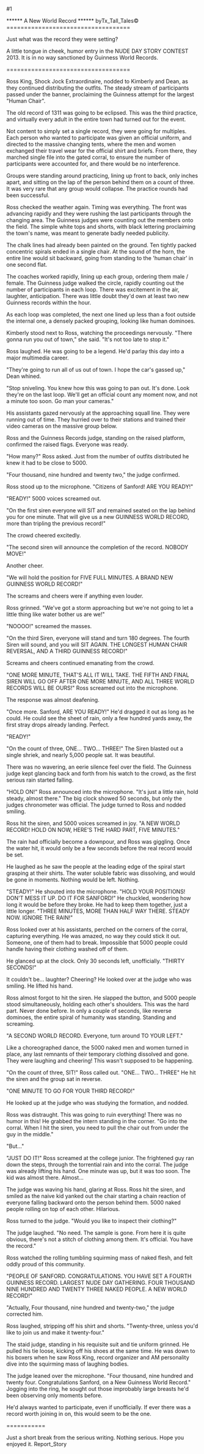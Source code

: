 #1 

 

 ****** A New World Record ****** byTx_Tall_Tales© =================================== 

 Just what was the record they were setting? 

 A little tongue in cheek, humor entry in the NUDE DAY STORY CONTEST 2013. It is in no way sanctioned by Guinness World Records. 

 =================================== 

 Ross King, Shock Jock Extraordinaire, nodded to Kimberly and Dean, as they continued distributing the outfits. The steady stream of participants passed under the banner, proclaiming the Guinness attempt for the largest "Human Chair". 

 The old record of 1311 was going to be eclipsed. This was the third practice, and virtually every adult in the entire town had turned out for the event. 

 Not content to simply set a single record, they were going for multiples. Each person who wanted to participate was given an official uniform, and directed to the massive changing tents, where the men and women exchanged their travel wear for the official shirt and briefs. From there, they marched single file into the gated corral, to ensure the number of participants were accounted for, and there would be no interference. 

 Groups were standing around practicing, lining up front to back, only inches apart, and sitting on the lap of the person behind them on a count of three. It was very rare that any group would collapse. The practice rounds had been successful. 

 Ross checked the weather again. Timing was everything. The front was advancing rapidly and they were rushing the last participants through the changing area. The Guinness judges were counting out the members onto the field. The simple white tops and shorts, with black lettering proclaiming the town's name, was meant to generate badly needed publicity. 

 The chalk lines had already been painted on the ground. Ten tightly packed concentric spirals ended in a single chair. At the sound of the horn, the entire line would sit backward, going from standing to the 'human chair' in one second flat. 

 The coaches worked rapidly, lining up each group, ordering them male / female. The Guinness judge walked the circle, rapidly counting out the number of participants in each loop. There was excitement in the air, laughter, anticipation. There was little doubt they'd own at least two new Guinness records within the hour. 

 As each loop was completed, the next one lined up less than a foot outside the internal one, a densely packed grouping, looking like human dominoes. 

 Kimberly stood next to Ross, watching the proceedings nervously. "There gonna run you out of town," she said. "It's not too late to stop it." 

 Ross laughed. He was going to be a legend. He'd parlay this day into a major multimedia career. 

 "They're going to run all of us out of town. I hope the car's gassed up," Dean whined. 

 "Stop sniveling. You knew how this was going to pan out. It's done. Look they're on the last loop. We'll get an official count any moment now, and not a minute too soon. Go man your cameras." 

 His assistants gazed nervously at the approaching squall line. They were running out of time. They hurried over to their stations and trained their video cameras on the massive group below. 

 Ross and the Guinness Records judge, standing on the raised platform, confirmed the raised flags. Everyone was ready. 

 "How many?" Ross asked. Just from the number of outfits distributed he knew it had to be close to 5000. 

 "Four thousand, nine hundred and twenty two," the judge confirmed. 

 Ross stood up to the microphone. "Citizens of Sanford! ARE YOU READY!" 

 "READY!" 5000 voices screamed out. 

 "On the first siren everyone will SIT and remained seated on the lap behind you for one minute. That will give us a new GUINNESS WORLD RECORD, more than tripling the previous record!" 

 The crowd cheered excitedly. 

 "The second siren will announce the completion of the record. NOBODY MOVE!" 

 Another cheer. 

 "We will hold the position for FIVE FULL MINUTES. A BRAND NEW GUINNESS WORLD RECORD!" 

 The screams and cheers were if anything even louder. 

 Ross grinned. "We've got a storm approaching but we're not going to let a little thing like water bother us are we!" 

 "NOOOO!" screamed the masses. 

 "On the third Siren, everyone will stand and turn 180 degrees. The fourth Siren will sound, and you will SIT AGAIN. THE LONGEST HUMAN CHAIR REVERSAL, AND A THIRD GUINNESS RECORD!" 

 Screams and cheers continued emanating from the crowd. 

 "ONE MORE MINUTE, THAT'S ALL IT WILL TAKE. THE FIFTH AND FINAL SIREN WILL GO OFF AFTER ONE MORE MINUTE, AND ALL THREE WORLD RECORDS WILL BE OURS!" Ross screamed out into the microphone. 

 The response was almost deafening. 

 "Once more. Sanford, ARE YOU READY!" He'd dragged it out as long as he could. He could see the sheet of rain, only a few hundred yards away, the first stray drops already landing. Perfect. 

 "READY!" 

 "On the count of three, ONE... TWO... THREE!" The Siren blasted out a single shriek, and nearly 5,000 people sat. It was beautiful. 

 There was no wavering, an eerie silence feel over the field. The Guinness judge kept glancing back and forth from his watch to the crowd, as the first serious rain started falling. 

 "HOLD ON!" Ross announced into the microphone. "It's just a little rain, hold steady, almost there." The big clock showed 50 seconds, but only the judges chronometer was official. The judge turned to Ross and nodded smiling. 

 Ross hit the siren, and 5000 voices screamed in joy. "A NEW WORLD RECORD! HOLD ON NOW, HERE'S THE HARD PART, FIVE MINUTES." 

 The rain had officially become a downpour, and Ross was giggling. Once the water hit, it would only be a few seconds before the real record would be set. 

 He laughed as he saw the people at the leading edge of the spiral start grasping at their shirts. The water soluble fabric was dissolving, and would be gone in moments. Nothing would be left. Nothing. 

 "STEADY!" He shouted into the microphone. "HOLD YOUR POSITIONS! DON'T MESS IT UP. DO IT FOR SANFORD!" He chuckled, wondering how long it would be before they broke. He had to keep them together, just a little longer. "THREE MINUTES, MORE THAN HALF WAY THERE. STEADY NOW. IGNORE THE RAIN!" 

 Ross looked over at his assistants, perched on the corners of the corral, capturing everything. He was amazed, no way they could stick it out. Someone, one of them had to break. Impossible that 5000 people could handle having their clothing washed off of them. 

 He glanced up at the clock. Only 30 seconds left, unofficially. "THIRTY SECONDS!" 

 It couldn't be... laughter? Cheering? He looked over at the judge who was smiling. He lifted his hand. 

 Ross almost forgot to hit the siren. He slapped the button, and 5000 people stood simultaneously, holding each other's shoulders. This was the hard part. Never done before. In only a couple of seconds, like reverse dominoes, the entire spiral of humanity was standing. Standing and screaming. 

 "A SECOND WORLD RECORD. Everyone, turn around TO YOUR LEFT." 

 Like a choreographed dance, the 5000 naked men and women turned in place, any last remnants of their temporary clothing dissolved and gone. They were laughing and cheering! This wasn't supposed to be happening. 

 "On the count of three, SIT!" Ross called out. "ONE... TWO... THREE" He hit the siren and the group sat in reverse. 

 "ONE MINUTE TO GO FOR YOUR THIRD RECORD!" 

 He looked up at the judge who was studying the formation, and nodded. 

 Ross was distraught. This was going to ruin everything! There was no humor in this! He grabbed the intern standing in the corner. "Go into the corral. When I hit the siren, you need to pull the chair out from under the guy in the middle." 

 "But..." 

 "JUST DO IT!" Ross screamed at the college junior. The frightened guy ran down the steps, through the torrential rain and into the corral. The judge was already lifting his hand. One minute was up, but it was too soon. The kid was almost there. Almost... 

 The judge was waving his hand, glaring at Ross. Ross hit the siren, and smiled as the naive kid yanked out the chair starting a chain reaction of everyone falling backward onto the person behind them. 5000 naked people rolling on top of each other. Hilarious. 

 Ross turned to the judge. "Would you like to inspect their clothing?" 

 The judge laughed. "No need. The sample is gone. From here it is quite obvious, there's not a stitch of clothing among them. It's official. You have the record." 

 Ross watched the rolling tumbling squirming mass of naked flesh, and felt oddly proud of this community. 

 "PEOPLE OF SANFORD. CONGRATULATIONS. YOU HAVE SET A FOURTH GUINNESS RECORD. LARGEST NUDE DAY GATHERING. FOUR THOUSAND NINE HUNDRED AND TWENTY THREE NAKED PEOPLE. A NEW WORLD RECORD!" 

 "Actually, Four thousand, nine hundred and twenty-two," the judge corrected him. 

 Ross laughed, stripping off his shirt and shorts. "Twenty-three, unless you'd like to join us and make it twenty-four." 

 The staid judge, standing in his requisite suit and tie uniform grinned. He pulled his tie loose, kicking off his shoes at the same time. He was down to his boxers when he saw Ross King, record organizer and AM personality dive into the squirming mass of laughing bodies. 

 The judge leaned over the microphone. "Four thousand, nine hundred and twenty four. Congratulations Sanford, on a New Guinness World Record." Jogging into the ring, he sought out those improbably large breasts he'd been observing only moments before. 

 He'd always wanted to participate, even if unofficially. If ever there was a record worth joining in on, this would seem to be the one. 

 =========== 

 Just a short break from the serious writing. Nothing serious. Hope you enjoyed it. Report_Story 